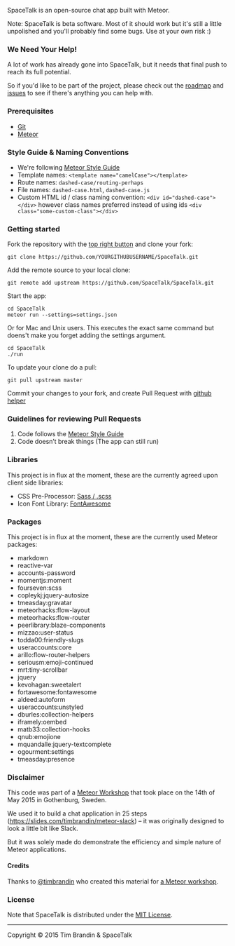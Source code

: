 SpaceTalk is an open-source chat app built with Meteor.

Note: SpaceTalk is beta software. Most of it should work but it's still a little unpolished and you'll probably find some bugs. Use at your own risk :)

### We Need Your Help!

A lot of work has already gone into SpaceTalk, but it needs that final push to reach its full potential.

So if you'd like to be part of the project, please check out the [roadmap](https://trello.com/b/R9Nh1V3t/spacetalk-roadmap) and [issues](https://github.com/SpaceTalk/SpaceTalk/issues) to see if there's anything you can help with.

### Prerequisites

* [Git](http://git-scm.com/book/en/v2/Getting-Started-Installing-Git)
* [Meteor](https://www.meteor.com/install)

### Style Guide & Naming Conventions

* We're following [Meteor Style Guide](https://github.com/meteor/meteor/wiki/Meteor-Style-Guide)
* Template names: `<template name="camelCase"></template>`
* Route names: `dashed-case/routing-perhaps`
* File names: `dashed-case.html`, `dashed-case.js`
* Custom HTML id / class naming convention: `<div id="dashed-case"></div>` however class names preferred instead of using ids `<div class="some-custom-class"></div>`


### Getting started

Fork the repository with the [top right button](https://github.com/SpaceTalk/SpaceTalk#fork-destination-box) and clone your fork:

```
git clone https://github.com/YOURGITHUBUSERNAME/SpaceTalk.git
```

Add the remote source to your local clone:

```
git remote add upstream https://github.com/SpaceTalk/SpaceTalk.git
```

Start the app:

```
cd SpaceTalk
meteor run --settings=settings.json
```

Or for Mac and Unix users. This executes the exact same command but doens't make you forget adding the settings argument.
```
cd SpaceTalk
./run
```

To update your clone do a pull:

```
git pull upstream master
```

Commit your changes to your fork, and create Pull Request with [github helper](https://github.com/SpaceTalk/SpaceTalk/compare/master...#)

### Guidelines for reviewing Pull Requests

1. Code follows the [Meteor Style Guide](https://github.com/meteor/meteor/wiki/Meteor-Style-Guide)
2. Code doesn’t break things (The app can still run)

### Libraries

This project is in flux at the moment, these are the currently agreed upon client side libraries:

* CSS Pre-Processor: [Sass / .scss](http://sass-lang.com/)
* Icon Font Library: [FontAwesome](http://fortawesome.github.io/Font-Awesome/)

### Packages

This project is in flux at the moment, these are the currently used Meteor packages:

* markdown
* reactive-var
* accounts-password
* momentjs:moment
* fourseven:scss
* copleykj:jquery-autosize
* tmeasday:gravatar
* meteorhacks:flow-layout
* meteorhacks:flow-router
* peerlibrary:blaze-components
* mizzao:user-status
* todda00:friendly-slugs
* useraccounts:core
* arillo:flow-router-helpers
* seriousm:emoji-continued
* mrt:tiny-scrollbar
* jquery
* kevohagan:sweetalert
* fortawesome:fontawesome
* aldeed:autoform
* useraccounts:unstyled
* dburles:collection-helpers
* iframely:oembed
* matb33:collection-hooks
* qnub:emojione
* mquandalle:jquery-textcomplete
* ogourment:settings
* tmeasday:presence

### Disclaimer

This code was part of a [Meteor Workshop](http://www.meetup.com/Meteor-Goteborg/events/221282857/) that took place on the 14th of May 2015 in Gothenburg, Sweden.

We used it to build a chat application in 25 steps (https://slides.com/timbrandin/meteor-slack) – it was originally designed to look a little bit like Slack.

But it was solely made do demonstrate the efficiency and simple nature of Meteor applications.

#### Credits

Thanks to [@timbrandin](https://twitter.com/timbrandin) who created this material for [a Meteor workshop](http://www.meetup.com/Meteor-Goteborg/events/221282857/).

### License

Note that SpaceTalk is distributed under the [MIT License](http://opensource.org/licenses/MIT).

-------

Copyright © 2015 Tim Brandin &amp; SpaceTalk
